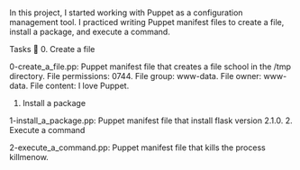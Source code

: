 #
In this project, I started working with Puppet as a configuration management tool.
 I practiced writing Puppet manifest files to create a file, install a package, and execute a command.

Tasks 📃
0. Create a file

0-create_a_file.pp: Puppet manifest file that creates a file school in the /tmp directory.
File permissions: 0744.
File group: www-data.
File owner: www-data.
File content: I love Puppet.
1. Install a package

1-install_a_package.pp: Puppet manifest file that install flask version 2.1.0.
2. Execute a command

2-execute_a_command.pp: Puppet manifest file that kills the process killmenow.
